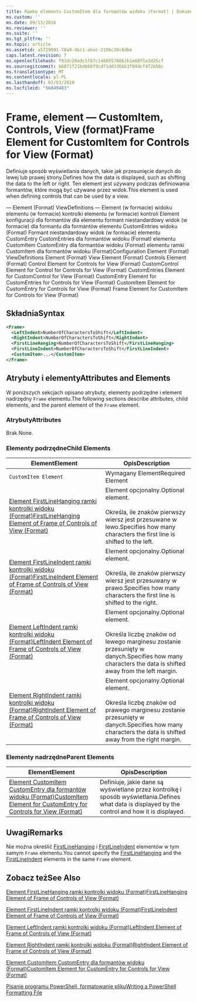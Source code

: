 ```yaml
---
title: Ramkę elementu CustomItem dla formantów widoku (Format) | Dokumentacja firmy Microsoft
ms.custom: ''
ms.date: 09/13/2016
ms.reviewer: ''
ms.suite: ''
ms.tgt_pltfrm: ''
ms.topic: article
ms.assetid: a5729091-78a9-4bc1-abac-210bc20c6dbe
caps.latest.revision: 7
ms.openlocfilehash: f93dc20a9c5f87c14605578062b1e60f5a3d25cf
ms.sourcegitcommit: b6871f21bd666f9cd71dd336bb3f844cf472b56c
ms.translationtype: MT
ms.contentlocale: pl-PL
ms.lasthandoff: 02/03/2019
ms.locfileid: "56849483"
---
```

# <a name="frame-element-for-customitem-for-controls-for-view-format"></a><span data-ttu-id="52854-102">Frame, element — CustomItem, Controls, View (format)</span><span class="sxs-lookup"><span data-stu-id="52854-102">Frame Element for CustomItem for Controls for View (Format)</span></span>

<span data-ttu-id="52854-103">Definiuje sposób wyświetlania danych, takie jak przesunięcie danych do lewej lub prawej strony.</span><span class="sxs-lookup"><span data-stu-id="52854-103">Defines how the data is displayed, such as shifting the data to the left or right.</span></span> <span data-ttu-id="52854-104">Ten element jest używany podczas definiowania formantów, które mogą być używane przez widok.</span><span class="sxs-lookup"><span data-stu-id="52854-104">This element is used when defining controls that can be used by a view.</span></span>

<span data-ttu-id="52854-105">— Element (Format) ViewDefinitions — Element (w formacie) widoku elementu (w formacie) kontrolki elementu (w formacie) kontroli Element konfiguracji dla formantów dla elementu formant niestandardowy widok (w formacie) dla formantu dla formantów elementu CustomEntries widoku (Format) Formant niestandardowy widok (w formacie) elementu CustomEntry CustomEntries dla formantów widoku (Format) elementu CustomItem CustomEntry dla formantów widoku (Format) elementu ramki CustomItem dla formantów widoku (Format)</span><span class="sxs-lookup"><span data-stu-id="52854-105">Configuration Element (Format) ViewDefinitions Element (Format) View Element (Format) Controls Element (Format) Control Element for Controls for View (Format) CustomControl Element for Control for Controls for View (Format) CustomEntries Element for CustomControl for View (Format) CustomEntry Element for CustomEntries for Controls for View (Format) CustomItem Element for CustomEntry for Controls for View (Format) Frame Element for CustomItem for Controls for View (Format)</span></span>

## <a name="syntax"></a><span data-ttu-id="52854-106">Składnia</span><span class="sxs-lookup"><span data-stu-id="52854-106">Syntax</span></span>

```xml
<Frame>
  <LeftIndent>NumberOfCharactersToShift</LeftIndent>
  <RightIndent>NumberOfCharactersToShift</RightIndent>
  <FirstLineHanging>NumberOfCharactersToShift</FirstLineHanging>
  <FirstLineIndent>NumberOfCharactersToShift</FirstLineIndent>
  <CustomItem>...</CustomItem>
</Frame>
```

## <a name="attributes-and-elements"></a><span data-ttu-id="52854-107">Atrybuty i elementy</span><span class="sxs-lookup"><span data-stu-id="52854-107">Attributes and Elements</span></span>

<span data-ttu-id="52854-108">W poniższych sekcjach opisano atrybuty, elementy podrzędne i element nadrzędny `Frame` elementu.</span><span class="sxs-lookup"><span data-stu-id="52854-108">The following sections describe attributes, child elements, and the parent element of the `Frame` element.</span></span>

### <a name="attributes"></a><span data-ttu-id="52854-109">Atrybuty</span><span class="sxs-lookup"><span data-stu-id="52854-109">Attributes</span></span>

<span data-ttu-id="52854-110">Brak.</span><span class="sxs-lookup"><span data-stu-id="52854-110">None.</span></span>

### <a name="child-elements"></a><span data-ttu-id="52854-111">Elementy podrzędne</span><span class="sxs-lookup"><span data-stu-id="52854-111">Child Elements</span></span>

|<span data-ttu-id="52854-112">Element</span><span class="sxs-lookup"><span data-stu-id="52854-112">Element</span></span>|<span data-ttu-id="52854-113">Opis</span><span class="sxs-lookup"><span data-stu-id="52854-113">Description</span></span>|
|-------------|-----------------|
|`CustomItem Element`|<span data-ttu-id="52854-114">Wymagany Element</span><span class="sxs-lookup"><span data-stu-id="52854-114">Required Element</span></span>|
|[<span data-ttu-id="52854-115">Element FirstLineHanging ramki kontrolki widoku (Format)</span><span class="sxs-lookup"><span data-stu-id="52854-115">FirstLineHanging Element of Frame of Controls of View (Format)</span></span>](./firstlinehanging-element-for-frame-for-controls-for-view-format.md)|<span data-ttu-id="52854-116">Element opcjonalny.</span><span class="sxs-lookup"><span data-stu-id="52854-116">Optional element.</span></span><br /><br /> <span data-ttu-id="52854-117">Określa, ile znaków pierwszy wiersz jest przesuwane w lewo.</span><span class="sxs-lookup"><span data-stu-id="52854-117">Specifies how many characters the first line is shifted to the left.</span></span>|
|[<span data-ttu-id="52854-118">Element FirstLineIndent ramki kontrolki widoku (Format)</span><span class="sxs-lookup"><span data-stu-id="52854-118">FirstLineIndent Element of Frame of Controls of View (Format)</span></span>](./firstlineindent-element-for-frame-for-controls-for-view-format.md)|<span data-ttu-id="52854-119">Element opcjonalny.</span><span class="sxs-lookup"><span data-stu-id="52854-119">Optional element.</span></span><br /><br /> <span data-ttu-id="52854-120">Określa, ile znaków pierwszy wiersz jest przesuwany w prawo.</span><span class="sxs-lookup"><span data-stu-id="52854-120">Specifies how many characters the first line is shifted to the right.</span></span>|
|[<span data-ttu-id="52854-121">Element LeftIndent ramki kontrolki widoku (Format)</span><span class="sxs-lookup"><span data-stu-id="52854-121">LeftIndent Element of Frame of Controls of View (Format)</span></span>](./leftindent-element-for-frame-for-controls-for-view-format.md)|<span data-ttu-id="52854-122">Element opcjonalny.</span><span class="sxs-lookup"><span data-stu-id="52854-122">Optional element.</span></span><br /><br /> <span data-ttu-id="52854-123">Określa liczbę znaków od lewego marginesu zostanie przesunięty w danych.</span><span class="sxs-lookup"><span data-stu-id="52854-123">Specifies how many characters the data is shifted away from the left margin.</span></span>|
|[<span data-ttu-id="52854-124">Element RightIndent ramki kontrolki widoku (Format)</span><span class="sxs-lookup"><span data-stu-id="52854-124">RightIndent Element of Frame of Controls of View (Format)</span></span>](./rightindent-element-for-frame-for-controls-for-view-format.md)|<span data-ttu-id="52854-125">Element opcjonalny.</span><span class="sxs-lookup"><span data-stu-id="52854-125">Optional element.</span></span><br /><br /> <span data-ttu-id="52854-126">Określa liczbę znaków od prawego marginesu zostanie przesunięty w danych.</span><span class="sxs-lookup"><span data-stu-id="52854-126">Specifies how many characters the data is shifted away from the right margin.</span></span>|

### <a name="parent-elements"></a><span data-ttu-id="52854-127">Elementy nadrzędne</span><span class="sxs-lookup"><span data-stu-id="52854-127">Parent Elements</span></span>

|<span data-ttu-id="52854-128">Element</span><span class="sxs-lookup"><span data-stu-id="52854-128">Element</span></span>|<span data-ttu-id="52854-129">Opis</span><span class="sxs-lookup"><span data-stu-id="52854-129">Description</span></span>|
|-------------|-----------------|
|[<span data-ttu-id="52854-130">Element CustomItem CustomEntry dla formantów widoku (Format)</span><span class="sxs-lookup"><span data-stu-id="52854-130">CustomItem Element for CustomEntry for Controls for View (Format)</span></span>](./customitem-element-for-customentry-for-controls-for-view-format.md)|<span data-ttu-id="52854-131">Definiuje, jakie dane są wyświetlane przez kontrolkę i sposób wyświetlania.</span><span class="sxs-lookup"><span data-stu-id="52854-131">Defines what data is displayed by the control and how it is displayed.</span></span>|

## <a name="remarks"></a><span data-ttu-id="52854-132">Uwagi</span><span class="sxs-lookup"><span data-stu-id="52854-132">Remarks</span></span>

<span data-ttu-id="52854-133">Nie można określić [FirstLineHanging](./firstlinehanging-element-for-frame-for-controls-for-view-format.md) i [FirstLineIndent](./firstlineindent-element-for-frame-for-controls-for-view-format.md) elementów w tym samym `Frame` elementu.</span><span class="sxs-lookup"><span data-stu-id="52854-133">You cannot specify the [FirstLineHanging](./firstlinehanging-element-for-frame-for-controls-for-view-format.md) and the [FirstLineIndent](./firstlineindent-element-for-frame-for-controls-for-view-format.md) elements in the same `Frame` element.</span></span>

## <a name="see-also"></a><span data-ttu-id="52854-134">Zobacz też</span><span class="sxs-lookup"><span data-stu-id="52854-134">See Also</span></span>

[<span data-ttu-id="52854-135">Element FirstLineHanging ramki kontrolki widoku (Format)</span><span class="sxs-lookup"><span data-stu-id="52854-135">FirstLineHanging Element of Frame of Controls of View (Format)</span></span>](./firstlinehanging-element-for-frame-for-controls-for-view-format.md)

[<span data-ttu-id="52854-136">Element FirstLineIndent ramki kontrolki widoku (Format)</span><span class="sxs-lookup"><span data-stu-id="52854-136">FirstLineIndent Element of Frame of Controls of View (Format)</span></span>](./firstlineindent-element-for-frame-for-controls-for-view-format.md)

[<span data-ttu-id="52854-137">Element LeftIndent ramki kontrolki widoku (Format)</span><span class="sxs-lookup"><span data-stu-id="52854-137">LeftIndent Element of Frame of Controls of View (Format)</span></span>](./leftindent-element-for-frame-for-controls-for-view-format.md)

[<span data-ttu-id="52854-138">Element RightIndent ramki kontrolki widoku (Format)</span><span class="sxs-lookup"><span data-stu-id="52854-138">RightIndent Element of Frame of Controls of View (Format)</span></span>](./rightindent-element-for-frame-for-controls-for-view-format.md)

[<span data-ttu-id="52854-139">Element CustomItem CustomEntry dla formantów widoku (Format)</span><span class="sxs-lookup"><span data-stu-id="52854-139">CustomItem Element for CustomEntry for Controls for View (Format)</span></span>](./customitem-element-for-customentry-for-controls-for-view-format.md)

[<span data-ttu-id="52854-140">Pisanie programu PowerShell, formatowanie pliku</span><span class="sxs-lookup"><span data-stu-id="52854-140">Writing a PowerShell Formatting File</span></span>](./writing-a-powershell-formatting-file.md)
